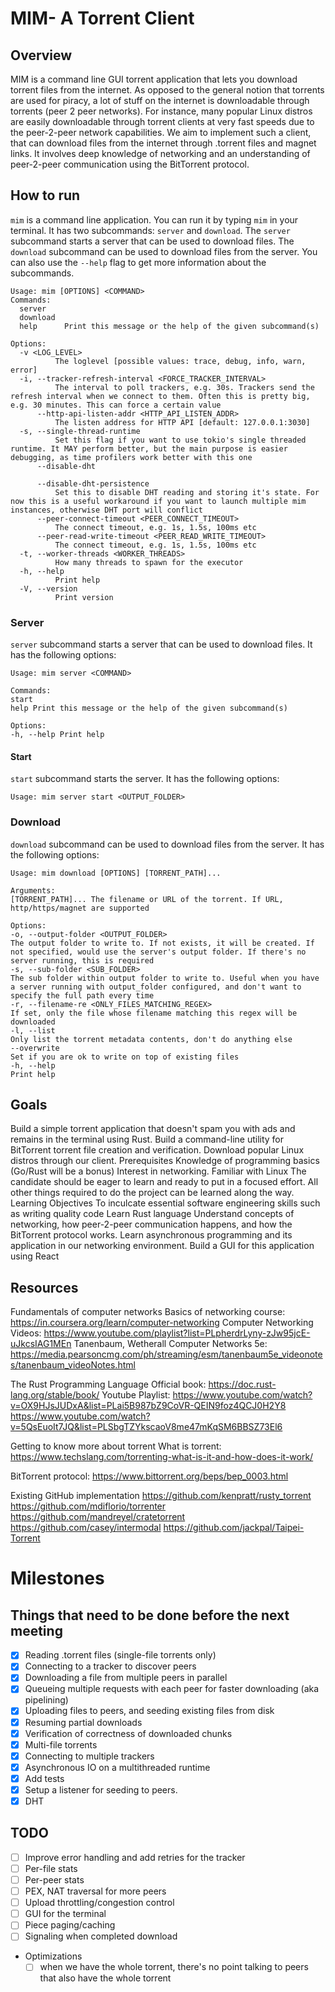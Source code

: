 # MIM- A Torrent Client

## Overview

MIM is a command line GUI torrent application that lets you download torrent files from the internet. As opposed to the general notion that torrents are used for piracy, a lot of stuff on the internet is downloadable through torrents (peer 2 peer networks). For instance, many popular Linux distros are easily downloadable through torrent clients at very fast speeds due to the peer-2-peer network capabilities. We aim to implement such a client, that can download files from the internet through .torrent files and magnet links. It involves deep knowledge of networking and an understanding of peer-2-peer communication using the BitTorrent protocol.

## How to run

`mim` is a command line application. You can run it by typing `mim` in your terminal. It has two subcommands: `server` and `download`. The `server` subcommand starts a server that can be used to download files. The `download` subcommand can be used to download files from the server. You can also use the `--help` flag to get more information about the subcommands.

```
Usage: mim [OPTIONS] <COMMAND>
Commands:
  server
  download
  help      Print this message or the help of the given subcommand(s)

Options:
  -v <LOG_LEVEL>
          The loglevel [possible values: trace, debug, info, warn, error]
  -i, --tracker-refresh-interval <FORCE_TRACKER_INTERVAL>
          The interval to poll trackers, e.g. 30s. Trackers send the refresh interval when we connect to them. Often this is pretty big, e.g. 30 minutes. This can force a certain value
      --http-api-listen-addr <HTTP_API_LISTEN_ADDR>
          The listen address for HTTP API [default: 127.0.0.1:3030]
  -s, --single-thread-runtime
          Set this flag if you want to use tokio's single threaded runtime. It MAY perform better, but the main purpose is easier debugging, as time profilers work better with this one
      --disable-dht

      --disable-dht-persistence
          Set this to disable DHT reading and storing it's state. For now this is a useful workaround if you want to launch multiple mim instances, otherwise DHT port will conflict
      --peer-connect-timeout <PEER_CONNECT_TIMEOUT>
          The connect timeout, e.g. 1s, 1.5s, 100ms etc
      --peer-read-write-timeout <PEER_READ_WRITE_TIMEOUT>
          The connect timeout, e.g. 1s, 1.5s, 100ms etc
  -t, --worker-threads <WORKER_THREADS>
          How many threads to spawn for the executor
  -h, --help
          Print help
  -V, --version
          Print version
```

### Server

`server` subcommand starts a server that can be used to download files. It has the following options:

```
Usage: mim server <COMMAND>

Commands:
start
help Print this message or the help of the given subcommand(s)

Options:
-h, --help Print help

```

#### Start

`start` subcommand starts the server. It has the following options:

```
Usage: mim server start <OUTPUT_FOLDER>
```

### Download

`download` subcommand can be used to download files from the server. It has the following options:

```
Usage: mim download [OPTIONS] [TORRENT_PATH]...

Arguments:
[TORRENT_PATH]... The filename or URL of the torrent. If URL, http/https/magnet are supported

Options:
-o, --output-folder <OUTPUT_FOLDER>
The output folder to write to. If not exists, it will be created. If not specified, would use the server's output folder. If there's no server running, this is required
-s, --sub-folder <SUB_FOLDER>
The sub folder within output folder to write to. Useful when you have a server running with output_folder configured, and don't want to specify the full path every time
-r, --filename-re <ONLY_FILES_MATCHING_REGEX>
If set, only the file whose filename matching this regex will be downloaded
-l, --list
Only list the torrent metadata contents, don't do anything else
--overwrite
Set if you are ok to write on top of existing files
-h, --help
Print help
```

## Goals

Build a simple torrent application that doesn't spam you with ads and remains in the terminal using Rust.
Build a command-line utility for BitTorrent torrent file creation and verification.
Download popular Linux distros through our client.
Prerequisites
Knowledge of programming basics (Go/Rust will be a bonus)
Interest in networking.
Familiar with Linux
The candidate should be eager to learn and ready to put in a focused effort. All other things required to do the project can be learned along the way.
Learning Objectives
To inculcate essential software engineering skills such as writing quality code
Learn Rust language
Understand concepts of networking, how peer-2-peer communication happens, and how the BitTorrent protocol works.
Learn asynchronous programming and its application in our networking environment.
Build a GUI for this application using React

## Resources

Fundamentals of computer networks
Basics of networking course:
https://in.coursera.org/learn/computer-networking
Computer Networking Videos: https://www.youtube.com/playlist?list=PLpherdrLyny-zJw95jcE-uJkcsIAG1MEn
Tanenbaum, Wetherall Computer Networks 5e:
https://media.pearsoncmg.com/ph/streaming/esm/tanenbaum5e_videonotes/tanenbaum_videoNotes.html

The Rust Programming Language
Official book:
https://doc.rust-lang.org/stable/book/
Youtube Playlist:
https://www.youtube.com/watch?v=OX9HJsJUDxA&list=PLai5B987bZ9CoVR-QEIN9foz4QCJ0H2Y8
https://www.youtube.com/watch?v=5QsEuoIt7JQ&list=PLSbgTZYkscaoV8me47mKqSM6BBSZ73El6

Getting to know more about torrent
What is torrent:
https://www.techslang.com/torrenting-what-is-it-and-how-does-it-work/

BitTorrent protocol:
https://www.bittorrent.org/beps/bep_0003.html

Existing GitHub implementation
https://github.com/kenpratt/rusty_torrent
https://github.com/mdiflorio/torrenter
https://github.com/mandreyel/cratetorrent
https://github.com/casey/intermodal
https://github.com/jackpal/Taipei-Torrent

# Milestones

## Things that need to be done before the next meeting

- [x] Reading .torrent files (single-file torrents only)
- [x] Connecting to a tracker to discover peers
- [x] Downloading a file from multiple peers in parallel
- [x] Queueing multiple requests with each peer for faster downloading (aka pipelining)
- [x] Uploading files to peers, and seeding existing files from disk
- [x] Resuming partial downloads
- [x] Verification of correctness of downloaded chunks
- [x] Multi-file torrents
- [x] Connecting to multiple trackers
- [x] Asynchronous IO on a multithreaded runtime
- [x] Add tests
- [x] Setup a listener for seeding to peers.
- [x] DHT

## TODO

- [ ] Improve error handling and add retries for the tracker
- [ ] Per-file stats
- [ ] Per-peer stats
- [ ] PEX, NAT traversal for more peers
- [ ] Upload throttling/congestion control
- [ ] GUI for the terminal
- [ ] Piece paging/caching
- [ ] Signaling when completed download
- Optimizations
  - [ ] when we have the whole torrent, there's no point talking to peers that also have the whole torrent

```

```

```

```

```

```
